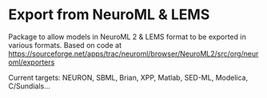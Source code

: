 Export from NeuroML & LEMS
==========================

Package to allow models in NeuroML 2 & LEMS format to be exported in various formats.
Based on code at https://sourceforge.net/apps/trac/neuroml/browser/NeuroML2/src/org/neuroml/exporters

Current targets: NEURON, SBML, Brian, XPP, Matlab, SED-ML, Modelica, C/Sundials...

